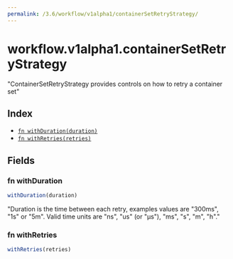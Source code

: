 ```yaml
---
permalink: /3.6/workflow/v1alpha1/containerSetRetryStrategy/
---
```


# workflow.v1alpha1.containerSetRetryStrategy

"ContainerSetRetryStrategy provides controls on how to retry a container set"

## Index

* [`fn withDuration(duration)`](#fn-withduration)
* [`fn withRetries(retries)`](#fn-withretries)

## Fields

### fn withDuration

```ts
withDuration(duration)
```

"Duration is the time between each retry, examples values are \"300ms\", \"1s\" or \"5m\". Valid time units are \"ns\", \"us\" (or \"µs\"), \"ms\", \"s\", \"m\", \"h\"."

### fn withRetries

```ts
withRetries(retries)
```


